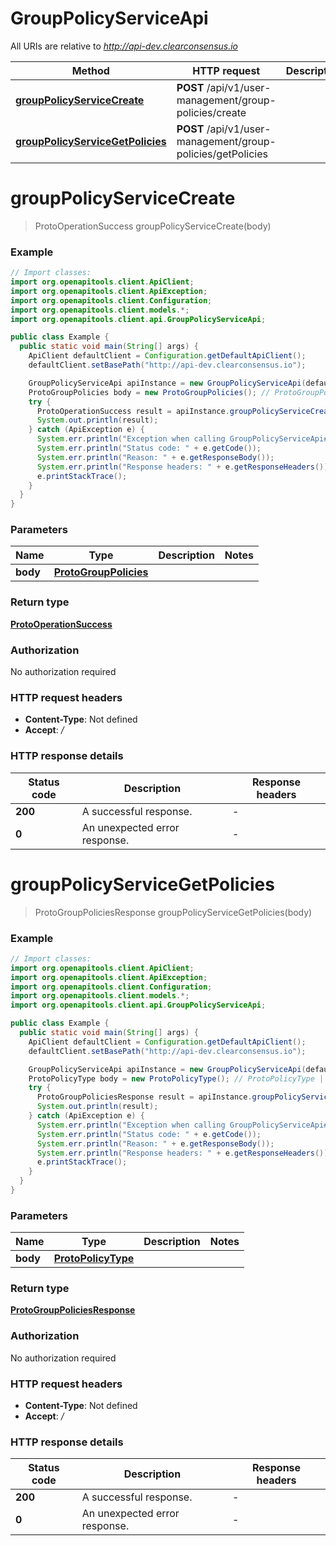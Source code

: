 # GroupPolicyServiceApi

All URIs are relative to *http://api-dev.clearconsensus.io*

| Method | HTTP request | Description |
|------------- | ------------- | -------------|
| [**groupPolicyServiceCreate**](GroupPolicyServiceApi.md#groupPolicyServiceCreate) | **POST** /api/v1/user-management/group-policies/create |  |
| [**groupPolicyServiceGetPolicies**](GroupPolicyServiceApi.md#groupPolicyServiceGetPolicies) | **POST** /api/v1/user-management/group-policies/getPolicies |  |


<a name="groupPolicyServiceCreate"></a>
# **groupPolicyServiceCreate**
> ProtoOperationSuccess groupPolicyServiceCreate(body)



### Example
```java
// Import classes:
import org.openapitools.client.ApiClient;
import org.openapitools.client.ApiException;
import org.openapitools.client.Configuration;
import org.openapitools.client.models.*;
import org.openapitools.client.api.GroupPolicyServiceApi;

public class Example {
  public static void main(String[] args) {
    ApiClient defaultClient = Configuration.getDefaultApiClient();
    defaultClient.setBasePath("http://api-dev.clearconsensus.io");

    GroupPolicyServiceApi apiInstance = new GroupPolicyServiceApi(defaultClient);
    ProtoGroupPolicies body = new ProtoGroupPolicies(); // ProtoGroupPolicies | 
    try {
      ProtoOperationSuccess result = apiInstance.groupPolicyServiceCreate(body);
      System.out.println(result);
    } catch (ApiException e) {
      System.err.println("Exception when calling GroupPolicyServiceApi#groupPolicyServiceCreate");
      System.err.println("Status code: " + e.getCode());
      System.err.println("Reason: " + e.getResponseBody());
      System.err.println("Response headers: " + e.getResponseHeaders());
      e.printStackTrace();
    }
  }
}
```

### Parameters

| Name | Type | Description  | Notes |
|------------- | ------------- | ------------- | -------------|
| **body** | [**ProtoGroupPolicies**](ProtoGroupPolicies.md)|  | |

### Return type

[**ProtoOperationSuccess**](ProtoOperationSuccess.md)

### Authorization

No authorization required

### HTTP request headers

 - **Content-Type**: Not defined
 - **Accept**: */*

### HTTP response details
| Status code | Description | Response headers |
|-------------|-------------|------------------|
| **200** | A successful response. |  -  |
| **0** | An unexpected error response. |  -  |

<a name="groupPolicyServiceGetPolicies"></a>
# **groupPolicyServiceGetPolicies**
> ProtoGroupPoliciesResponse groupPolicyServiceGetPolicies(body)



### Example
```java
// Import classes:
import org.openapitools.client.ApiClient;
import org.openapitools.client.ApiException;
import org.openapitools.client.Configuration;
import org.openapitools.client.models.*;
import org.openapitools.client.api.GroupPolicyServiceApi;

public class Example {
  public static void main(String[] args) {
    ApiClient defaultClient = Configuration.getDefaultApiClient();
    defaultClient.setBasePath("http://api-dev.clearconsensus.io");

    GroupPolicyServiceApi apiInstance = new GroupPolicyServiceApi(defaultClient);
    ProtoPolicyType body = new ProtoPolicyType(); // ProtoPolicyType | 
    try {
      ProtoGroupPoliciesResponse result = apiInstance.groupPolicyServiceGetPolicies(body);
      System.out.println(result);
    } catch (ApiException e) {
      System.err.println("Exception when calling GroupPolicyServiceApi#groupPolicyServiceGetPolicies");
      System.err.println("Status code: " + e.getCode());
      System.err.println("Reason: " + e.getResponseBody());
      System.err.println("Response headers: " + e.getResponseHeaders());
      e.printStackTrace();
    }
  }
}
```

### Parameters

| Name | Type | Description  | Notes |
|------------- | ------------- | ------------- | -------------|
| **body** | [**ProtoPolicyType**](ProtoPolicyType.md)|  | |

### Return type

[**ProtoGroupPoliciesResponse**](ProtoGroupPoliciesResponse.md)

### Authorization

No authorization required

### HTTP request headers

 - **Content-Type**: Not defined
 - **Accept**: */*

### HTTP response details
| Status code | Description | Response headers |
|-------------|-------------|------------------|
| **200** | A successful response. |  -  |
| **0** | An unexpected error response. |  -  |

